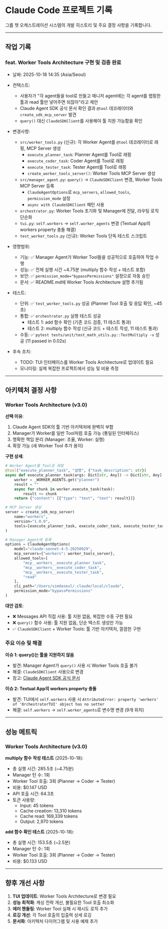 # Claude Code 프로젝트 기록

그룹 챗 오케스트레이션 시스템의 개발 히스토리 및 주요 결정 사항을 기록합니다.

---

## 작업 기록

### feat. Worker Tools Architecture 구현 및 검증 완료

- 날짜: 2025-10-18 14:35 (Asia/Seoul)
- 컨텍스트:
  - 사용자가 "각 agent들을 tool로 만들고 매니저 agent에는 각 agent를 랩핑한 툴과 read 툴만 넣어주면 되잖아"라고 제안
  - Claude Agent SDK 공식 문서 확인 결과 `@tool` 데코레이터와 `create_sdk_mcp_server` 발견
  - `query()` 대신 `ClaudeSDKClient`를 사용해야 툴 지원 가능함을 확인

- 변경사항:
  - `src/worker_tools.py` (신규): 각 Worker Agent를 `@tool` 데코레이터로 래핑, MCP Server 생성
    - `execute_planner_task`: Planner Agent를 Tool로 래핑
    - `execute_coder_task`: Coder Agent를 Tool로 래핑
    - `execute_tester_task`: Tester Agent를 Tool로 래핑
    - `create_worker_tools_server()`: Worker Tools MCP Server 생성
  - `src/manager_agent.py`: `query()` → `ClaudeSDKClient` 변경, Worker Tools MCP Server 등록
    - `ClaudeAgentOptions`로 `mcp_servers`, `allowed_tools`, `permission_mode` 설정
    - `async with ClaudeSDKClient` 패턴 사용
  - `orchestrator.py`: Worker Tools 초기화 및 Manager에 전달, 라우팅 로직 단순화
  - `tui.py`: `self.workers` → `self.worker_agents` 변경 (Textual App의 workers property 충돌 해결)
  - `test_worker_tools.py` (신규): Worker Tools 단독 테스트 스크립트

- 영향범위:
  - 기능: ✅ Manager Agent가 Worker Tool들을 성공적으로 호출하여 작업 수행
  - 성능: ✅ 전체 실행 시간 ~4.75분 (multiply 함수 작성 + 테스트 포함)
  - 보안: ✅ `permission_mode="bypassPermissions"` 설정으로 자동 승인
  - 문서: ✅ README.md에 Worker Tools Architecture 설명 추가됨

- 테스트:
  - 단위: ✅ `test_worker_tools.py` 성공 (Planner Tool 호출 및 응답 확인, ~45초)
  - 통합: ✅ `orchestrator.py` 실행 테스트 성공
    - 테스트 1: add 함수 확인 (기존 코드 검증, 11 테스트 통과)
    - 테스트 2: multiply 함수 작성 (신규 코드 + 테스트 작성, 11 테스트 통과)
  - 수동: ✅ `pytest tests/unit/test_math_utils.py::TestMultiply -v` 성공 (11 passed in 0.02s)

- 후속 조치:
  - TODO: TUI 인터페이스를 Worker Tools Architecture로 업데이트 필요
  - 모니터링: 실제 복잡한 프로젝트에서 성능 및 비용 측정

---

## 아키텍처 결정 사항

### Worker Tools Architecture (v3.0)

**선택 이유**:
1. Claude Agent SDK의 툴 기반 아키텍처에 완벽히 부합
2. Manager가 Worker를 일반 Tool처럼 호출 가능 (통일된 인터페이스)
3. 명확한 책임 분리 (Manager: 조율, Worker: 실행)
4. 확장 가능 (새 Worker Tool 추가 용이)

**구현 상세**:
```python
# Worker Agent를 Tool로 래핑
@tool("execute_planner_task", "설명", {"task_description": str})
async def execute_planner_task(args: Dict[str, Any]) -> Dict[str, Any]:
    worker = _WORKER_AGENTS.get("planner")
    result = ""
    async for chunk in worker.execute_task(task):
        result += chunk
    return {"content": [{"type": "text", "text": result}]}

# MCP Server 생성
server = create_sdk_mcp_server(
    name="workers",
    version="1.0.0",
    tools=[execute_planner_task, execute_coder_task, execute_tester_task]
)

# Manager Agent에 등록
options = ClaudeAgentOptions(
    model="claude-sonnet-4-5-20250929",
    mcp_servers={"workers": worker_tools_server},
    allowed_tools=[
        "mcp__workers__execute_planner_task",
        "mcp__workers__execute_coder_task",
        "mcp__workers__execute_tester_task",
        "read"
    ],
    cli_path="/Users/simdaseul/.claude/local/claude",
    permission_mode="bypassPermissions"
)
```

**대안 검토**:
- ❌ Messages API 직접 사용: 툴 지원 없음, 복잡한 수동 구현 필요
- ❌ `query()` 함수 사용: 툴 지원 없음, 단순 텍스트 생성만 가능
- ✅ `ClaudeSDKClient` + Worker Tools: 툴 기반 아키텍처, 깔끔한 구현

### 주요 이슈 및 해결

**이슈 1: query()는 툴을 지원하지 않음**
- 발견: Manager Agent가 `query()` 사용 시 Worker Tools 호출 불가
- 해결: `ClaudeSDKClient` 사용으로 변경
- 참고: [Claude Agent SDK 공식 문서](https://docs.anthropic.com/en/docs/agent-sdk/python/query-vs-client)

**이슈 2: Textual App의 workers property 충돌**
- 발견: TUI에서 `self.workers` 사용 시 `AttributeError: property 'workers' of 'OrchestratorTUI' object has no setter`
- 해결: `self.workers` → `self.worker_agents`로 변수명 변경 (9개 위치)

---

## 성능 메트릭

### Worker Tools Architecture (v3.0)

**multiply 함수 작성 테스트** (2025-10-18):
- 총 실행 시간: 285.5초 (~4.75분)
- Manager 턴 수: 1회
- Worker Tool 호출: 3회 (Planner → Coder → Tester)
- 비용: $0.147 USD
- API 호출 시간: 64.3초
- 토큰 사용량:
  - Input: 45 tokens
  - Cache creation: 13,310 tokens
  - Cache read: 169,339 tokens
  - Output: 2,970 tokens

**add 함수 확인 테스트** (2025-10-18):
- 총 실행 시간: 153.5초 (~2.5분)
- Manager 턴 수: 1회
- Worker Tool 호출: 3회 (Planner → Coder → Tester)
- 비용: $0.133 USD

---

## 향후 개선 사항

1. **TUI 업데이트**: Worker Tools Architecture로 변경 필요
2. **성능 최적화**: 캐싱 전략 개선, 불필요한 Tool 호출 최소화
3. **에러 핸들링**: Worker Tool 실패 시 재시도 로직 추가
4. **로깅 개선**: 각 Tool 호출의 입출력 상세 로깅
5. **문서화**: 아키텍처 다이어그램 및 사용 예제 추가
